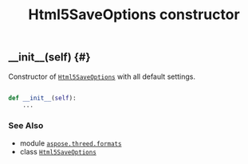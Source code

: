 ﻿---
title: Html5SaveOptions constructor
second_title: Aspose.3D for Python via .NET API References
description: 
type: docs
weight: 10
url: /python-net/aspose.threed.formats/html5saveoptions/__init__/
is_root: false
---

## \_\_init\_\_(self) {#}

Constructor of [`Html5SaveOptions`](/3d/python-net/aspose.threed.formats/html5saveoptions) with all default settings.



```python

def __init__(self):
    ...
```





### See Also
* module [`aspose.threed.formats`](../../)
* class [`Html5SaveOptions`](/3d/python-net/aspose.threed.formats/html5saveoptions)
